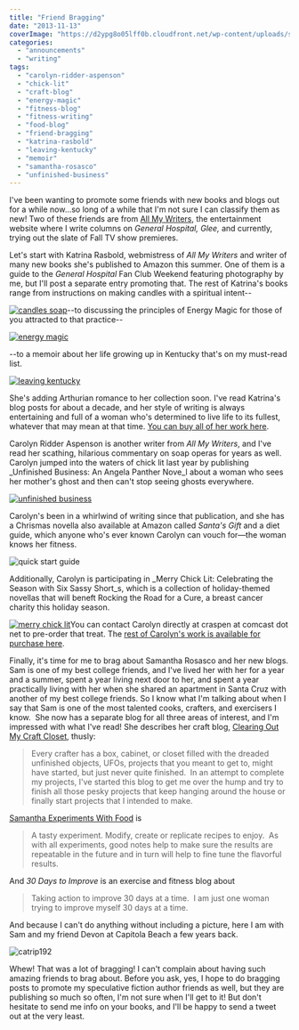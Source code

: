 ```yaml
---
title: "Friend Bragging"
date: "2013-11-13"
coverImage: "https://d2ypg8o05lff0b.cloudfront.net/wp-content/uploads/sites/3/2013/11/candles-soap-312x500.jpg"
categories:
  - "announcements"
  - "writing"
tags:
  - "carolyn-ridder-aspenson"
  - "chick-lit"
  - "craft-blog"
  - "energy-magic"
  - "fitness-blog"
  - "fitness-writing"
  - "food-blog"
  - "friend-bragging"
  - "katrina-rasbold"
  - "leaving-kentucky"
  - "memoir"
  - "samantha-rosasco"
  - "unfinished-business"
---
```


I've been wanting to promote some friends with new books and blogs out for a while now...so long of a while that I'm not sure I can classify them as new! Two of these friends are from [All My Writers](http://allmywriters.net), the entertainment website where I write columns on _General Hospital, Glee,_ and currently, trying out the slate of Fall TV show premieres.

Let's start with Katrina Rasbold, webmistress of _All My Writers_ and writer of many new books she's published to Amazon this summer. One of them is a guide to the _General Hospital_ Fan Club Weekend featuring photography by me, but I'll post a separate entry promoting that. The rest of Katrina's books range from instructions on making candles with a spiritual intent--

[![candles soap](https://d2ypg8o05lff0b.cloudfront.net/wp-content/uploads/sites/3/2013/11/candles-soap-312x500.jpg)](/blog/2013/11/friend-bragging/candles-soap/)\--to discussing the principles of Energy Magic for those of you attracted to that practice--

[![energy magic](https://d2ypg8o05lff0b.cloudfront.net/wp-content/uploads/sites/3/2013/11/energy-magic-400x500.jpg)](/blog/2013/11/friend-bragging/energy-magic/)

\--to a memoir about her life growing up in Kentucky that's on my must-read list.

[![leaving kentucky](https://d2ypg8o05lff0b.cloudfront.net/wp-content/uploads/sites/3/2013/11/leaving-kentucky-312x500.jpg)](/blog/2013/11/friend-bragging/leaving-kentucky/)

She's adding Arthurian romance to her collection soon. I've read Katrina's blog posts for about a decade, and her style of writing is always entertaining and full of a woman who's determined to live life to its fullest, whatever that may mean at that time. [You can buy all of her work here](http://www.amazon.com/Katrina-Rasbold/e/B00DY7VJRO "Katrina Rasbold author page").

<!--more-->

Carolyn Ridder Aspenson is another writer from _All My Writers_, and I've read her scathing, hilarious commentary on soap operas for years as well. Carolyn jumped into the waters of chick lit last year by publishing _Unfinished Business: An Angela Panther Nove_l about a woman who sees her mother's ghost and then can't stop seeing ghosts everywhere.

[![unfinished business](https://d2ypg8o05lff0b.cloudfront.net/wp-content/uploads/sites/3/2013/11/unfinished-business.jpg)](/blog/2013/11/friend-bragging/unfinished-business/)

Carolyn's been in a whirlwind of writing since that publication, and she has a Chrismas novella also available at Amazon called _Santa's Gift_ and a diet guide, which anyone who's ever known Carolyn can vouch for—the woman knows her fitness.

![quick start guide](https://d2ypg8o05lff0b.cloudfront.net/wp-content/uploads/sites/3/2013/11/quick-start-guide-312x500.jpg)

Additionally, Carolyn is participating in _Merry Chick Lit: Celebrating the Season with Six Sassy Short_s, which is a collection of holiday-themed novellas that will beneft Rocking the Road for a Cure, a breast cancer charity this holiday season.

[![merry chick lit](https://d2ypg8o05lff0b.cloudfront.net/wp-content/uploads/sites/3/2013/11/merry-chick-lit-353x500.jpg)](/blog/2013/11/friend-bragging/merry-chick-lit/)You can contact Carolyn directly at craspen at comcast dot net to pre-order that treat. The [rest of Carolyn's work is available for purchase here](http://www.amazon.com/Carolyn-Ridder-Aspenson/e/B00CSWJZ5E "Carolyn Ridder author page").

Finally, it's time for me to brag about Samantha Rosasco and her new blogs. Sam is one of my best college friends, and I've lived her with her for a year and a summer, spent a year living next door to her, and spent a year practically living with her when she shared an apartment in Santa Cruz with another of my best college friends. So I know what I'm talking about when I say that Sam is one of the most talented cooks, crafters, and exercisers I know.  She now has a separate blog for all three areas of interest, and I'm impressed with what I've read! She describes her craft blog, [Clearing Out My Craft Closet](http://ufosclearingoutmycraftcloset.blogspot.com/ "Clearing Out My Craft Closet"), thusly:

> Every crafter has a box, cabinet, or closet filled with the dreaded unfinished objects, UFOs, projects that you meant to get to, might have started, but just never quite finished.  In an attempt to complete my projects, I've started this blog to get me over the hump and try to finish all those pesky projects that keep hanging around the house or finally start projects that I intended to make.

[Samantha Experiments With Food](http://samanthaexperimentswithfood.blogspot.com/ "Samantha Experiments With Food") is

> A tasty experiment. Modify, create or replicate recipes to enjoy.  As with all experiments, good notes help to make sure the results are repeatable in the future and in turn will help to fine tune the flavorful results.

And _30 Days to Improve_ is an exercise and fitness blog about

> Taking action to improve 30 days at a time.  I am just one woman trying to improve myself 30 days at a time.

And because I can't do anything without including a picture, here I am with Sam and my friend Devon at Capitola Beach a few years back.

![catrip192](https://d2ypg8o05lff0b.cloudfront.net/wp-content/uploads/sites/3/2013/11/catrip192.jpg)

Whew! That was a lot of bragging! I can't complain about having such amazing friends to brag about. Before you ask, yes, I hope to do bragging posts to promote my speculative fiction author friends as well, but they are publishing so much so often, I'm not sure when I'll get to it! But don't hesitate to send me info on your books, and I'll be happy to send a tweet out at the very least.
